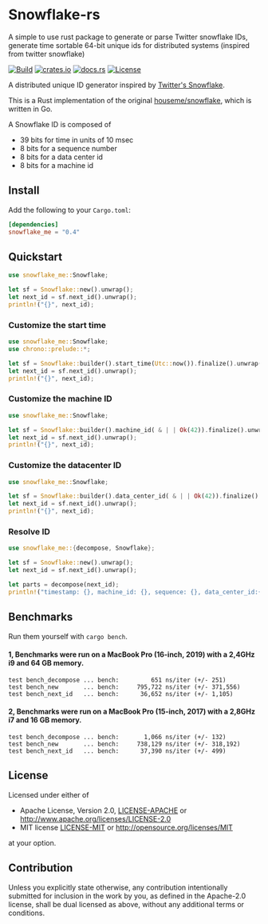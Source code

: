# Snowflake-rs

A simple to use rust package to generate or parse Twitter snowflake IDs, generate time sortable 64-bit unique ids for
distributed systems (inspired from twitter snowflake)

[![Build](https://github.com/houseme/snowflake-rs/workflows/Build/badge.svg)](https://github.com/houseme/snowflake-rs/actions?query=workflow%3ABuild)
[![crates.io](https://img.shields.io/crates/v/snowflake_me.svg)](https://crates.io/crates/snowflake_me)
[![docs.rs](https://docs.rs/snowflake_me/badge.svg)](https://docs.rs/snowflake_me/)
[![License](https://img.shields.io/crates/l/snowflake_me)](LICENSE-APACHE)

A distributed unique ID generator inspired by [Twitter's Snowflake](https://blog.twitter.com/2010/announcing-snowflake).

This is a Rust implementation of the original [houseme/snowflake](https://github.com/houseme/snowflake), which is
written in Go.

A Snowflake ID is composed of

- 39 bits for time in units of 10 msec
- 8 bits for a sequence number
- 8 bits for a data center id
- 8 bits for a machine id

## Install

Add the following to your `Cargo.toml`:

```toml
[dependencies]
snowflake_me = "0.4"
```

## Quickstart

```rust
use snowflake_me::Snowflake;

let sf = Snowflake::new().unwrap();
let next_id = sf.next_id().unwrap();
println!("{}", next_id);
```

### Customize the start time

```rust
use snowflake_me::Snowflake;
use chrono::prelude::*;

let sf = Snowflake::builder().start_time(Utc::now()).finalize().unwrap();
let next_id = sf.next_id().unwrap();
println!("{}", next_id);
```

### Customize the machine ID

```rust 
use snowflake_me::Snowflake;

let sf = Snowflake::builder().machine_id( & | | Ok(42)).finalize().unwrap();
let next_id = sf.next_id().unwrap();
println!("{}", next_id);
``` 

### Customize the datacenter ID

```rust
use snowflake_me::Snowflake;

let sf = Snowflake::builder().data_center_id( & | | Ok(42)).finalize().unwrap();
let next_id = sf.next_id().unwrap();
println!("{}", next_id);
```

### Resolve ID

```rust
use snowflake_me::{decompose, Snowflake};

let sf = Snowflake::new().unwrap();
let next_id = sf.next_id().unwrap();

let parts = decompose(next_id);
println!("timestamp: {}, machine_id: {}, sequence: {}, data_center_id:{}", parts.time, parts.machine_id, parts.sequence, parts.data_center_id);
```

## Benchmarks

Run them yourself with `cargo bench`.

#### 1, Benchmarks were run on a MacBook Pro (16-inch, 2019) with a 2,4GHz i9 and 64 GB memory.

```benchmark
test bench_decompose ... bench:         651 ns/iter (+/- 251)
test bench_new       ... bench:     795,722 ns/iter (+/- 371,556)
test bench_next_id   ... bench:      36,652 ns/iter (+/- 1,105)
```

#### 2, Benchmarks were run on a MacBook Pro (15-inch, 2017) with a 2,8GHz i7 and 16 GB memory.

```benchmark
test bench_decompose ... bench:       1,066 ns/iter (+/- 132)
test bench_new       ... bench:     738,129 ns/iter (+/- 318,192)
test bench_next_id   ... bench:      37,390 ns/iter (+/- 499)
```

## License

Licensed under either of

* Apache License, Version 2.0, [LICENSE-APACHE](LICENSE-APACHE) or http://www.apache.org/licenses/LICENSE-2.0
* MIT license [LICENSE-MIT](LICENSE-MIT) or http://opensource.org/licenses/MIT

at your option.

## Contribution

Unless you explicitly state otherwise, any contribution intentionally submitted for inclusion in the work by you, as
defined in the Apache-2.0 license, shall be dual licensed as above, without any additional terms or conditions.